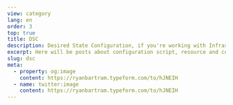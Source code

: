 ```yaml
---
view: category
lang: en
order: 3
top: true
title: DSC
description: Desired State Configuration, if you're working with Infrastructure as Code or are at least heading in that direction, you'll want to be checking out these posts. Here will be posts about configuration script, resource and configuration data development.
excerpt: Here will be posts about configuration script, resource and configuration data development
slug: dsc
meta:
  - property: og:image
    content: https://ryanbartram.typeform.com/to/hJNEIH
  - name: twitter:image
    content: https://ryanbartram.typeform.com/to/hJNEIH
---
```

